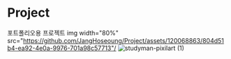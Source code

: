 # Project
포트폴리오용 프로젝트
img width="80%" src="https://github.com/JangHoseoung/Project/assets/120068863/804d51b4-ea92-4e0a-9976-701a98c57713"/
![studyman-pixilart (1)](https://github.com/JangHoseoung/Project/assets/120068863/804d51b4-ea92-4e0a-9976-701a98c57713)
